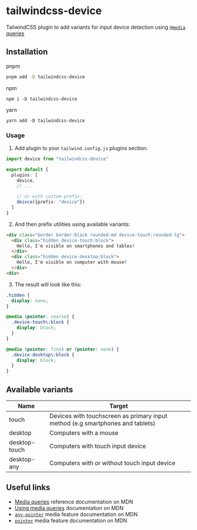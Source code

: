 # tailwindcss-device

TailwindCSS plugin to add variants for input device detection using [`@media` queries](https://developer.mozilla.org/en-US/docs/Web/CSS/Media_Queries)

## Installation

pnpm

```sh
pnpm add -D tailwindcss-device
```

npm

```
npm i -D tailwindcss-device
```

yarn

```
yarn add -D tailwindcss-device
```

### Usage

1. Add plugin to your `tailwind.config.js` plugins section:

```ts
import device from "tailwindcss-device"

export default {
  plugins: [
    device,
    // ...

    // or with custom prefix:
    deivce({prefix: "device"})
  ]
}
```

2. And then prefix utilities using available variants:

```html
<div class="border border-black rounded-md device-touch:rounded-lg">
  <div class="hidden device-touch:block">
    Hello, I'm visible on smartphones and tables!
  </div>
  <div class="hidden device-desktop:block">
    Hello, I'm visible on computer with mouse!
  </div>
<div>
```

3. The result will look like this:

```css
.hidden {
  display: none;
}

@media (pointer: coarse) {
  .device-touch\:block {
    display: block;
  }
}

@media (pointer: fine) or (pointer: none) {
  .device-desktop\:block {
    display: block;
  }
}
```

## Available variants

| Name          | Target                                                                         |
|---------------|--------------------------------------------------------------------------------|
| touch         | Devices with touchscreen as primary input method (e.g smartphones and tablets) |
| desktop       | Computers with a mouse                                                         |
| desktop-touch | Computers with touch input device                                              |
| desktop-any   | Computers with or without touch input device                                   |

## Useful links

* [Media queries](https://developer.mozilla.org/en-US/docs/Web/CSS/Media_Queries) reference documentation on MDN
* [Using media queries](https://developer.mozilla.org/en-US/docs/Web/CSS/Media_Queries/Using_media_queries) documentation on MDN
* [`any-pointer`](https://developer.mozilla.org/en-US/docs/Web/CSS/@media/any-pointer) media feature documentation on MDN
* [`pointer`](https://developer.mozilla.org/en-US/docs/Web/CSS/@media/pointer) media feature documentation on MDN
